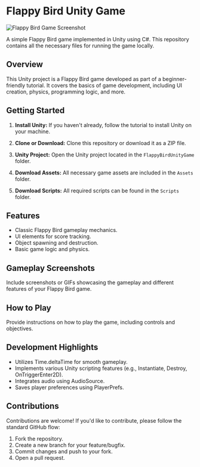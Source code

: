# Flappy Bird Unity Game

![Flappy Bird Game Screenshot](https://i.imgur.com/osKKvJi.png)

A simple Flappy Bird game implemented in Unity using C#. This repository contains all the necessary files for running the game locally.

## Overview

This Unity project is a Flappy Bird game developed as part of a beginner-friendly tutorial. It covers the basics of game development, including UI creation, physics, programming logic, and more.

## Getting Started

1. **Install Unity:** If you haven't already, follow the tutorial to install Unity on your machine.

2. **Clone or Download:** Clone this repository or download it as a ZIP file.

3. **Unity Project:** Open the Unity project located in the `FlappyBirdUnityGame` folder.

4. **Download Assets:** All necessary game assets are included in the `Assets` folder.

5. **Download Scripts:** All required scripts can be found in the `Scripts` folder.

## Features

- Classic Flappy Bird gameplay mechanics.
- UI elements for score tracking.
- Object spawning and destruction.
- Basic game logic and physics.

## Gameplay Screenshots

Include screenshots or GIFs showcasing the gameplay and different features of your Flappy Bird game.

## How to Play

Provide instructions on how to play the game, including controls and objectives.

## Development Highlights

- Utilizes Time.deltaTime for smooth gameplay.
- Implements various Unity scripting features (e.g., Instantiate, Destroy, OnTriggerEnter2D).
- Integrates audio using AudioSource.
- Saves player preferences using PlayerPrefs.

## Contributions

Contributions are welcome! If you'd like to contribute, please follow the standard GitHub flow:

1. Fork the repository.
2. Create a new branch for your feature/bugfix.
3. Commit changes and push to your fork.
4. Open a pull request.
